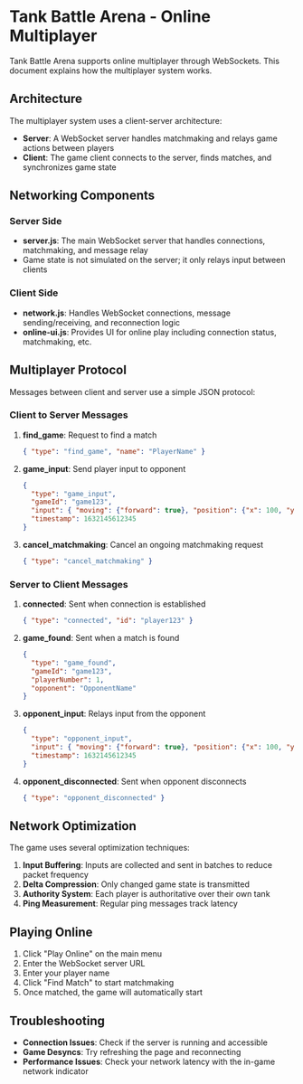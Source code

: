 # Tank Battle Arena - Online Multiplayer

Tank Battle Arena supports online multiplayer through WebSockets. This document explains how the multiplayer system works.

## Architecture

The multiplayer system uses a client-server architecture:

- **Server**: A WebSocket server handles matchmaking and relays game actions between players
- **Client**: The game client connects to the server, finds matches, and synchronizes game state

## Networking Components

### Server Side

- **server.js**: The main WebSocket server that handles connections, matchmaking, and message relay
- Game state is not simulated on the server; it only relays input between clients

### Client Side

- **network.js**: Handles WebSocket connections, message sending/receiving, and reconnection logic
- **online-ui.js**: Provides UI for online play including connection status, matchmaking, etc.

## Multiplayer Protocol

Messages between client and server use a simple JSON protocol:

### Client to Server Messages

1. **find_game**: Request to find a match
   ```json
   { "type": "find_game", "name": "PlayerName" }
   ```

2. **game_input**: Send player input to opponent
   ```json
   { 
     "type": "game_input", 
     "gameId": "game123",
     "input": { "moving": {"forward": true}, "position": {"x": 100, "y": 200} },
     "timestamp": 1632145612345
   }
   ```

3. **cancel_matchmaking**: Cancel an ongoing matchmaking request
   ```json
   { "type": "cancel_matchmaking" }
   ```

### Server to Client Messages

1. **connected**: Sent when connection is established
   ```json
   { "type": "connected", "id": "player123" }
   ```

2. **game_found**: Sent when a match is found
   ```json
   { 
     "type": "game_found", 
     "gameId": "game123",
     "playerNumber": 1,
     "opponent": "OpponentName" 
   }
   ```

3. **opponent_input**: Relays input from the opponent
   ```json
   { 
     "type": "opponent_input", 
     "input": { "moving": {"forward": true}, "position": {"x": 100, "y": 200} },
     "timestamp": 1632145612345
   }
   ```

4. **opponent_disconnected**: Sent when opponent disconnects
   ```json
   { "type": "opponent_disconnected" }
   ```

## Network Optimization

The game uses several optimization techniques:

1. **Input Buffering**: Inputs are collected and sent in batches to reduce packet frequency
2. **Delta Compression**: Only changed game state is transmitted
3. **Authority System**: Each player is authoritative over their own tank
4. **Ping Measurement**: Regular ping messages track latency

## Playing Online

1. Click "Play Online" on the main menu
2. Enter the WebSocket server URL
3. Enter your player name
4. Click "Find Match" to start matchmaking
5. Once matched, the game will automatically start

## Troubleshooting

- **Connection Issues**: Check if the server is running and accessible
- **Game Desyncs**: Try refreshing the page and reconnecting
- **Performance Issues**: Check your network latency with the in-game network indicator

